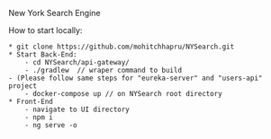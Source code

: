 New York Search Engine

How to start locally:

	* git clone https://github.com/mohitchhapru/NYSearch.git
	* Start Back-End:
		- cd NYSearch/api-gateway/
		- ./gradlew  // wraper command to build
    - (Please follow same steps for "eureka-server" and "users-api" project
		- docker-compose up // on NYSearch root directory		
	* Front-End
		- navigate to UI directory
		- npm i
		- ng serve -o
